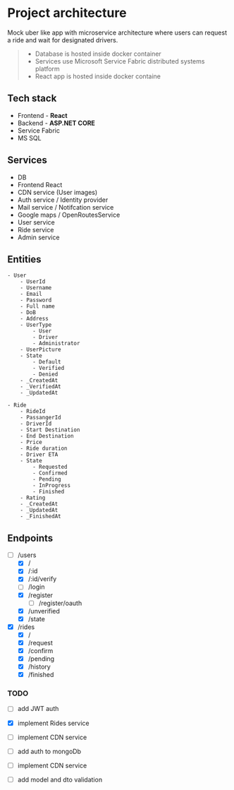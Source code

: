 # Project architecture

Mock uber like app with microservice architecture where users can request a ride and wait for designated drivers.


> - Database is hosted inside docker container
> - Services use Microsoft Service Fabric distributed systems platform
> - React app is hosted inside docker containe

## Tech stack
- Frontend - **React**
- Backend - **ASP.NET CORE**
- Service Fabric
- MS SQL

## Services
- DB
- Frontend React
- CDN service (User images)
- Auth service / Identity provider
- Mail service / Notifcation service
- Google maps / OpenRoutesService
- User service
- Ride service
- Admin service

## Entities
```
- User
    - UserId
    - Username
    - Email
    - Password
    - Full name
    - DoB
    - Address
    - UserType
        - User
        - Driver
        - Administrator
    - UserPicture
    - State
        - Default
        - Verified
        - Denied
    - _CreatedAt
    - _VerifiedAt
    - _UpdatedAt
```
```
- Ride
    - RideId
    - PassangerId
    - DriverId
    - Start Destination
    - End Destination
    - Price
    - Ride duration
    - Driver ETA
    - State
        - Requested
        - Confirmed
        - Pending
        - InProgress
        - Finished
    - Rating
    - _CreatedAt
    - _UpdatedAt
    - _FinishedAt
```


## Endpoints

- [ ] /users
    - [X] /
    - [X] /:id
    - [X] /:id/verify
    - [ ] /login
    - [X] /register
        - [ ] /register/oauth
    - [X] /unverified
    - [X] /state
- [X] /rides
    - [X] /
    - [X] /request
    - [X] /confirm
    - [X] /pending
    - [X] /history
    - [X] /finished

### TODO
- [ ] add JWT auth
- [X] implement Rides service
- [ ] implement CDN service
- [ ] add auth to mongoDb
- [ ] implement CDN service
- [ ] add model and dto validation

